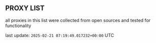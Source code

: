 ## PROXY LIST

all proxies in this list were collected from open sources and tested for functionality

last update: `2025-02-21 07:19:49.017232+00:00` UTC